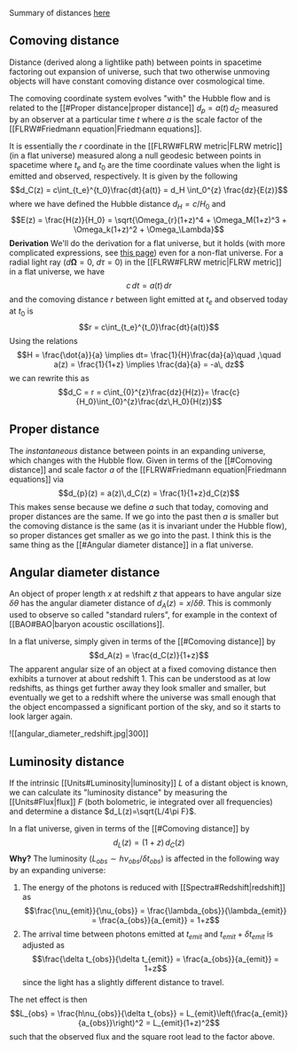 Summary of distances [here](https://arxiv.org/abs/astro-ph/9905116)

## Comoving distance
Distance (derived along a lightlike path) between points in spacetime factoring out expansion of universe, such that two otherwise unmoving objects will have constant comoving distance over cosmological time. 

The comoving coordinate system evolves "with" the Hubble flow and is related to the [[#Proper distance|proper distance]] $d_p = a(t)\,d_C$ measured by an observer at a particular time $t$ where $a$ is the scale factor of the [[FLRW#Friedmann equation|Friedmann equations]]. 

It is essentially the $r$ coordinate in the [[FLRW#FLRW metric|FLRW metric]] (in a flat universe) measured along a null geodesic between points in spacetime where $t_e$ and $t_0$ are the time coordinate values when the light is emitted and observed, respectively. It is given by the following $$d_C(z) = c\int_{t_e}^{t_0}\frac{dt}{a(t)} =  d_H \int_0^{z} \frac{dz}{E(z)}$$where we have defined the Hubble distance $d_H = c/H_0$ and $$E(z) = \frac{H(z)}{H_0} = \sqrt{\Omega_{r}(1+z)^4 + \Omega_M(1+z)^3 + \Omega_k(1+z)^2 + \Omega_\Lambda}$$
**Derivation**
We'll do the derivation for a flat universe, but it holds (with more complicated expressions, see [this page](https://www.wikiwand.com/en/Comoving_and_proper_distances)) even for a non-flat universe. For a radial light ray ($d\mathbf{\Omega} = 0$, $d\tau = 0$) in the [[FLRW#FLRW metric|FLRW metric]] in a flat universe, we have $$c\,dt = a(t)\,dr$$ and the comoving distance $r$ between light emitted at $t_e$ and observed today at $t_0$ is $$r = c\int_{t_e}^{t_0}\frac{dt}{a(t)}$$Using the relations  $$H = \frac{\dot{a}}{a} \implies dt= \frac{1}{H}\frac{da}{a}\quad ,\quad a(z) = \frac{1}{1+z} \implies \frac{da}{a} = -a\, dz$$we can rewrite this as $$d_C = r = c\int_{0}^{z}\frac{dz}{H(z)}= \frac{c}{H_0}\int_{0}^{z}\frac{dz\,H_0}{H(z)}$$

## Proper distance
The *instantaneous* distance between points in an expanding universe, which changes with the Hubble flow. Given in terms of the [[#Comoving distance]] and scale factor $a$ of the [[FLRW#Friedmann equation|Friedmann equations]] via $$d_{p}(z) = a(z)\,d_C(z) = \frac{1}{1+z}d_C(z)$$This makes sense because we define $a$ such that today, comoving and proper distances are the same. If we go into the past then $a$ is smaller but the comoving distance is the same (as it is invariant under the Hubble flow), so proper distances get smaller as we go into the past. I think this is the same thing as the [[#Angular diameter distance]] in a flat universe.


## Angular diameter distance
An object of proper length $x$ at redshift $z$ that appears to have angular size $\delta\theta$ has the angular diameter distance of $d_A ( z ) = x / \delta\theta$. This is commonly used to observe so called "standard rulers", for example in the context of [[BAO#BAO|baryon acoustic oscillations]].

In a flat universe, simply given in terms of the [[#Comoving distance]] by $$d_A(z) = \frac{d_C(z)}{1+z}$$The apparent angular size of an object at a fixed comoving distance then exhibits a turnover at about redshift 1. This can be understood as at low redshifts, as things get further away they look smaller and smaller, but eventually we get to a redshift where the universe was small enough that the object encompassed a significant portion of the sky, and so it starts to look larger again.

![[angular_diameter_redshift.jpg|300]]


## Luminosity distance
If the intrinsic [[Units#Luminosity|luminosity]] $L$ of a distant object is known, we can calculate its "luminosity distance" by measuring the [[Units#Flux|flux]] $F$ (both bolometric, ie integrated over all frequencies) and determine a distance $d_L(z)=\sqrt{L/4\pi F}$. 

In a flat universe, given in terms of the [[#Comoving distance]] by $$d_L(z) = (1+z)\,d_C(z)$$**Why?**
The luminosity ($L_{obs} \sim h\nu_{obs}/\delta t_{obs}$) is affected in the following way by an expanding universe:
1. The energy of the photons is reduced with [[Spectra#Redshift|redshift]] as $$\frac{\nu_{emit}}{\nu_{obs}} = \frac{\lambda_{obs}}{\lambda_{emit}} = \frac{a_{obs}}{a_{emit}} = 1+z$$
2. The arrival time between photons emitted at $t_{emit}$ and $t_{emit}+\delta t_{emit}$ is adjusted as $$\frac{\delta t_{obs}}{\delta t_{emit}} = \frac{a_{obs}}{a_{emit}} = 1+z$$since the light has a slightly different distance to travel.

The net effect is then $$L_{obs} = \frac{h\nu_{obs}}{\delta t_{obs}} = L_{emit}\left(\frac{a_{emit}}{a_{obs}}\right)^2 = L_{emit}(1+z)^2$$such that the observed flux and the square root lead to the factor above.